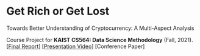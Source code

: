 # Get Rich or Get Lost
Towards Better Understanding of Cryptocurrency: A Multi-Aspect Analysis<br/>

Course Project for **KAIST CS564: Data Science Methodology** (Fall, 2021). <br/>
[[Final Report](https://github.com/itouchz/GRoGL/blob/main/Final_Report.pdf)] [[Presentation Video](https://drive.google.com/file/d/14Hgo79tymIYYgVqXI_oF2NcbLiLtcviu/view)] [Conference Paper] <br/>

